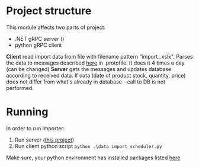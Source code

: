 # Project structure

This module affects two parts of project:
 * .NET gRPC server ()
 * python gRPC client

**Client** read import data from file with filename pattern "import_.xslx". Parses the data to messages described  [here](https://github.com/TomaszMaciazek/piecyk-pol-hurt/tree/main/src/PiecykPolHurt/PiecykPolHurt.DataImport/Protos) in .protofile.
It does it 4 times a day (can be changed)
**Server** gets the messages and updates database according to received data. If data (date of product stock, quantity, price) does not differ from what's already in database - call to DB is not performed.

# Running

In order to run importer:
1. Run server ([this project](https://github.com/TomaszMaciazek/piecyk-pol-hurt/tree/main/src/PiecykPolHurt/PiecykPolHurt.DataImport))  
2. Run client python script `python .\data_import_scheduler.py`

Make sure, your python environment has installed packages listed [here](https://github.com/TomaszMaciazek/piecyk-pol-hurt/blob/main/src/data-import/import/requirements.txt)
